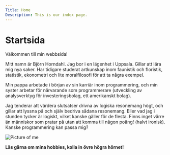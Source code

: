 ```yaml
---
Title: Home
Description: This is our index page.
---
```


Startsida
==========================

Välkommen till min webbsida!

Mitt namn är Björn Horndahl. Jag bor i en lägenhet i Uppsala. Gillar att lära mig nya saker. Har tidigare studerat artkunskap inom faunistik och floristik, statistik, ekonometri och lite moralfilosofi för att ta några exempel. 

Min pappa arbetade i början av sin karriär inom programmering, och min syster arbetar för närvarande som programmerare (utveckling av analysverktyg för investeringsbolag, ett amerikanskt bolag). 

Jag tenderar att värdera slutsatser drivna av logiska resonemang högt, och gillar att lyssna på och själv bedriva sådana resonemang. Eller vad jag i stunden tycker är logiskt, vilket kanske gäller för de flesta. Finns inget värre än människor som pratar på utan att komma till någon poäng! (halvt ironisk). Kanske programmering kan passa mig?

![Picture of me](%assets_url%/img/me.jpg "This is what I imagine people see when they look at me (on a good day)")

**<span class="margintop">Läs gärna om mina hobbies, kolla in övre högra hörnet! <span class="long-arrow-right"></span></span>**
